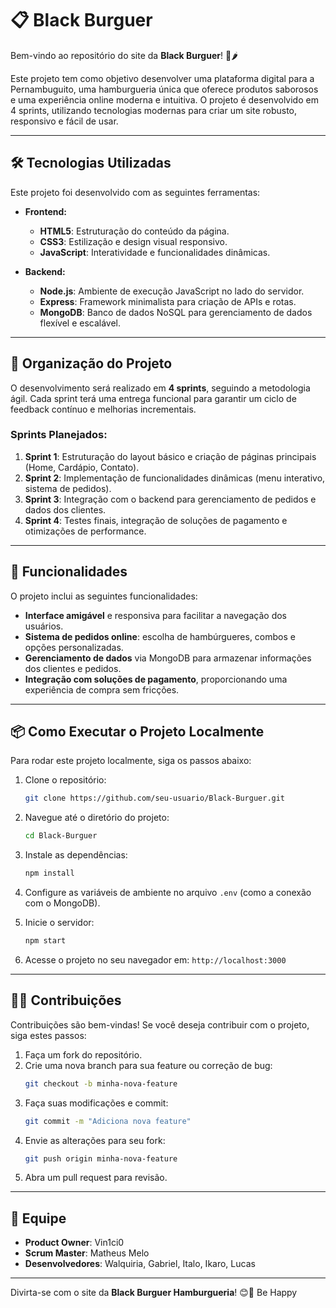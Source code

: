 # 📋 Black Burguer

Bem-vindo ao repositório do site da **Black Burguer**! 🍔🌶️

Este projeto tem como objetivo desenvolver uma plataforma digital para a Pernambuguito, uma hamburgueria única que oferece produtos saborosos e uma experiência online moderna e intuitiva. O projeto é desenvolvido em 4 sprints, utilizando tecnologias modernas para criar um site robusto, responsivo e fácil de usar.

---

## 🛠️ Tecnologias Utilizadas

Este projeto foi desenvolvido com as seguintes ferramentas:

- **Frontend:**
  - **HTML5**: Estruturação do conteúdo da página.
  - **CSS3**: Estilização e design visual responsivo.
  - **JavaScript**: Interatividade e funcionalidades dinâmicas.
  
- **Backend:**
  - **Node.js**: Ambiente de execução JavaScript no lado do servidor.
  - **Express**: Framework minimalista para criação de APIs e rotas.
  - **MongoDB**: Banco de dados NoSQL para gerenciamento de dados flexível e escalável.

---

## 📅 Organização do Projeto

O desenvolvimento será realizado em **4 sprints**, seguindo a metodologia ágil. Cada sprint terá uma entrega funcional para garantir um ciclo de feedback contínuo e melhorias incrementais.

### Sprints Planejados:
1. **Sprint 1**: Estruturação do layout básico e criação de páginas principais (Home, Cardápio, Contato).
2. **Sprint 2**: Implementação de funcionalidades dinâmicas (menu interativo, sistema de pedidos).
3. **Sprint 3**: Integração com o backend para gerenciamento de pedidos e dados dos clientes.
4. **Sprint 4**: Testes finais, integração de soluções de pagamento e otimizações de performance.

---

## 🚀 Funcionalidades

O projeto inclui as seguintes funcionalidades:

- **Interface amigável** e responsiva para facilitar a navegação dos usuários.
- **Sistema de pedidos online**: escolha de hambúrgueres, combos e opções personalizadas.
- **Gerenciamento de dados** via MongoDB para armazenar informações dos clientes e pedidos.
- **Integração com soluções de pagamento**, proporcionando uma experiência de compra sem fricções.

---

## 📦 Como Executar o Projeto Localmente

Para rodar este projeto localmente, siga os passos abaixo:

1. Clone o repositório:
   ```bash
   git clone https://github.com/seu-usuario/Black-Burguer.git
   ```

2. Navegue até o diretório do projeto:
   ```bash
   cd Black-Burguer
   ```

3. Instale as dependências:
   ```bash
   npm install
   ```

4. Configure as variáveis de ambiente no arquivo `.env` (como a conexão com o MongoDB).

5. Inicie o servidor:
   ```bash
   npm start
   ```

6. Acesse o projeto no seu navegador em: `http://localhost:3000`

---

## 🧑‍💻 Contribuições

Contribuições são bem-vindas! Se você deseja contribuir com o projeto, siga estes passos:

1. Faça um fork do repositório.
2. Crie uma nova branch para sua feature ou correção de bug:
   ```bash
   git checkout -b minha-nova-feature
   ```
3. Faça suas modificações e commit:
   ```bash
   git commit -m "Adiciona nova feature"
   ```
4. Envie as alterações para seu fork:
   ```bash
   git push origin minha-nova-feature
   ```
5. Abra um pull request para revisão.

---

## 👥 Equipe

- **Product Owner**: Vin1ci0
- **Scrum Master**: Matheus Melo
- **Desenvolvedores**: Walquiria, Gabriel, Italo, Ikaro, Lucas

---

Divirta-se com o site da **Black Burguer Hamburgueria**! 😊🍔
Be Happy
